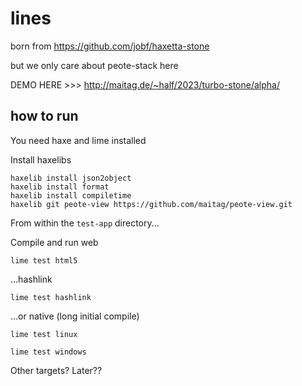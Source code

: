 # lines

born from https://github.com/jobf/haxetta-stone

but we only care about peote-stack here 

DEMO HERE >>> http://maitag.de/~half/2023/turbo-stone/alpha/

## how to run

You need haxe and lime installed

Install haxelibs

```
haxelib install json2object
haxelib install format
haxelib install compiletime
haxelib git peote-view https://github.com/maitag/peote-view.git
```


From within the `test-app` directory...

Compile and run web

```
lime test html5
```

...hashlink

```
lime test hashlink
```

...or native (long initial compile)

```
lime test linux
```

```
lime test windows
```

Other targets? Later??